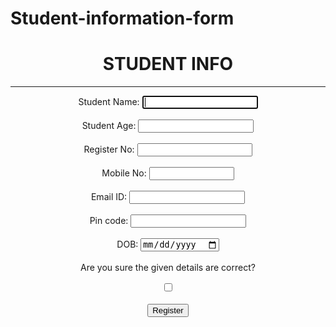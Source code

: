 # Student-information-form




<html>
<head>
</head>
<body>
<table>
<center>
<h1> STUDENT INFO </h1>
<p style="text-decoration:blue;">
    </p>
<hr/>
<form id="form1" autocomplete="off" action="Register.java" method="GET">
   
Student Name:
<input type="text" name="t1" autofocus required />
<br/> <br/>
Student Age:
<input type="number" min="18" name="t2"/>
<br/> <br/>
Register No:
<input type="number" min="20" max="100000000000000000" name="t3"/>
<br/> <br/>
Mobile No:
<input type="number" min="20" max="100000000000" name="t4"/>
<br/> <br/>
Email ID:
<input type="email" name="t5"/>
<br/> <br/>
Pin code:
<input type="text" name="t6" pattern="\d{6}"/>
<br/> <br/>
 DOB:
<input type="date" name="t7" />
<br/> <br/>
Are you sure the given details are correct?

<input form="form1" type="checkbox" name="ck1" value="yes" /><br/><br/>
<input type="submit" value="Register"/>
</form><br/>
</center>
</body>
</html>
